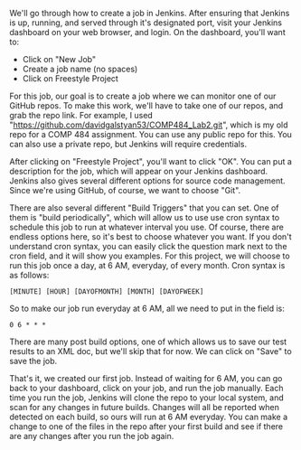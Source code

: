 We'll go through how to create a job in Jenkins. After ensuring that Jenkins is up, running, and served through it's designated port, visit your Jenkins dashboard on your web browser, and login. On the dashboard, you'll want to:
- Click on "New Job"
- Create a job name (no spaces)
- Click on Freestyle Project

For this job, our goal is to create a job where we can monitor one of our GitHub repos. To make this work, we'll have to take one of our repos, and grab the repo link. For example, I used "https://github.com/davidgalstyan53/COMP484_Lab2.git", which is my old repo for a COMP 484 assignment. You can use any public repo for this. You can also use a private repo, but Jenkins will require credentials.

After clicking on "Freestyle Project", you'll want to click "OK". You can put a description for the job, which will appear on your Jenkins dashboard. Jenkins also gives several different options for source code management. Since we're using GitHub, of course, we want to choose "Git". 

There are also several different "Build Triggers" that you can set. One of them is "build periodically", which will allow us to use use cron syntax to schedule this job to run at whatever interval you use. Of course, there are endless options here, so it's best to choose whatever you want. If you don't understand cron syntax, you can easily click the question mark next to the cron field, and it will show you examples. For this project, we will choose to run this job once a day, at 6 AM, everyday, of every month. Cron syntax is as follows:

	[MINUTE] [HOUR] [DAYOFMONTH] [MONTH] [DAYOFWEEK]

So to make our job run everyday at 6 AM, all we need to put in the field is:
	
	0 6 * * *

There are many post build options, one of which allows us to save our test results to an XML doc, but we'll skip that for now. We can click on "Save" to save the job. 

That's it, we created our first job. Instead of waiting for 6 AM, you can go back to your dashboard, click on your job, and run the job manually. Each time you run the job, Jenkins will clone the repo to your local system, and scan for any changes in future builds. Changes will all be reported when detected on each build, so ours will run at 6 AM everyday. You can make a change to one of the files in the repo after your first build and see if there are any changes after you run the job again. 

